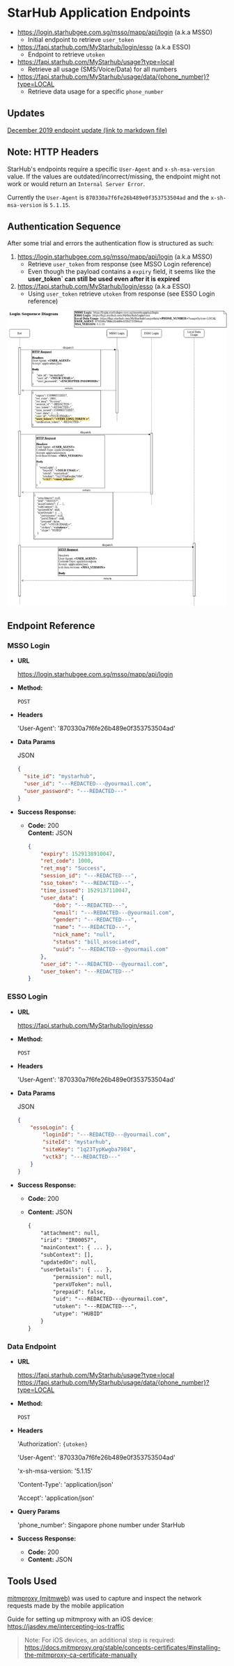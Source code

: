 # StarHub Application Endpoints

- https://login.starhubgee.com.sg/msso/mapp/api/login (a.k.a MSSO)
  - Initial endpoint to retrieve `user_token`
- https://fapi.starhub.com/MyStarhub/login/esso (a.k.a ESSO)
  - Endpoint to retrieve `utoken`
- https://fapi.starhub.com/MyStarhub/usage?type=local
  - Retrieve all usage (SMS/Voice/Data) for all numbers
- https://fapi.starhub.com/MyStarhub/usage/data/{phone_number}?type=LOCAL
  - Retrieve data usage for a specific `phone_number`

## Updates

[December 2019 endpoint update (link to markdown file)](starhub_2019_changes.md)

## Note: HTTP Headers

StarHub's endpoints require a specific `User-Agent` and `x-sh-msa-version` value.
If the values are outdated/incorrect/missing, the endpoint might not work or would
return an `Internal Server Error`.

Currently the `User-Agent` is `870330a7f6fe26b489e0f353753504ad`
and the `x-sh-msa-version` is `5.1.15`.

## Authentication Sequence

After some trial and errors the authentication flow is structured as such:

1) https://login.starhubgee.com.sg/msso/mapp/api/login (a.k.a MSSO)
    - Retrieve `user_token` from response (see MSSO Login reference)
    - Even though the payload contains a `expiry` field, it seems like the **user_token` can still be used even after it is expired**
2) https://fapi.starhub.com/MyStarhub/login/esso (a.k.a ESSO)
    - Using `user_token` retrieve `utoken` from response (see ESSO Login reference)

![endpoint sequence diagram](endpoints_sequence_diagram.jpg)

## Endpoint Reference

### MSSO Login

* **URL**

  https://login.starhubgee.com.sg/msso/mapp/api/login

* **Method:**

  `POST`
  
*  **Headers**

    'User-Agent': '870330a7f6fe26b489e0f353753504ad'

* **Data Params**

  JSON

    ```json
    {
      "site_id": "mystarhub",
      "user_id": "---REDACTED---@yourmail.com",
      "user_password": "---REDACTED---"
    }
    ```

* **Success Response:**

  * **Code:** 200 <br />
    **Content:** JSON

    ```json
    {
        "expiry": 1529138910047,
        "ret_code": 1000,
        "ret_msg": "Success",
        "session_id": "---REDACTED---",
        "sso_token": "---REDACTED---",
        "time_issued": 1529137110047,
        "user_data": {
            "dob": "---REDACTED---",
            "email": "---REDACTED---@yourmail.com",
            "gender": "---REDACTED---",
            "name": "---REDACTED---",
            "nick_name": "null",
            "status": "bill_associated",
            "uuid": "---REDACTED---@yourmail.com"
        },
        "user_id": "---REDACTED---@yourmail.com",
        "user_token": "---REDACTED---"
    }
    ```
    
### ESSO Login

* **URL**

  https://fapi.starhub.com/MyStarhub/login/esso

* **Method:**

  `POST`
  
*  **Headers**
  
    'User-Agent': '870330a7f6fe26b489e0f353753504ad'

* **Data Params**

  JSON

    ```json
    {
        "essoLogin": {
            "loginId": "---REDACTED---@yourmail.com",
            "siteId": "mystarhub",
            "siteKey": "1q23TypKwgba7984",
            "vctk3": "---REDACTED---"
        }
    }
    ```

* **Success Response:**

  * **Code:** 200 <br />
  * **Content:** JSON

    ```xml
    {
        "attachment": null,
        "irid": "IR00057",
        "mainContext": { ... },
        "subContext": [],
        "updatedOn": null,
        "userDetails": { ... },
            "permission": null,
            "perxUToken": null,
            "prepaid": false,
            "uid": "---REDACTED---@yourmail.com",
            "utoken": "---REDACTED---",
            "utype": "HUBID"
        }
    }
    ```

### Data Endpoint

* **URL**

  https://fapi.starhub.com/MyStarhub/usage?type=local
  https://fapi.starhub.com/MyStarhub/usage/data/{phone_number}?type=LOCAL

* **Method:**

  `POST`
  
*  **Headers**

    'Authorization': `{utoken}`

    'User-Agent': '870330a7f6fe26b489e0f353753504ad'

    'x-sh-msa-version: '5.1.15'

    'Content-Type': 'application/json'

    'Accept': 'application/json'

* **Query Params**

    'phone_number': Singapore phone number under StarHub

* **Success Response:**

  * **Code:** 200
  * **Content:** JSON

## Tools Used

[mitmproxy (mitmweb)](https://mitmproxy.org/) was used to capture and inspect the network requests made by the mobile application

Guide for setting up mitmproxy with an iOS device: https://jasdev.me/intercepting-ios-traffic

> Note: For iOS devices, an additional step is required: https://docs.mitmproxy.org/stable/concepts-certificates/#installing-the-mitmproxy-ca-certificate-manually